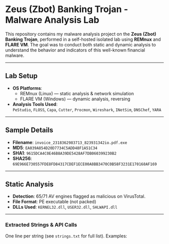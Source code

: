 #  Zeus (Zbot) Banking Trojan - Malware Analysis Lab

This repository contains my malware analysis project on the **Zeus (Zbot) Banking Trojan**, performed in a self-hosted isolated lab using **REMnux** and **FLARE VM**. The goal was to conduct both static and dynamic analysis to understand the behavior and indicators of this well-known financial malware.

---

##  Lab Setup

- **OS Platforms**:  
  -  REMnux (Linux) — static analysis & network simulation  
  -  FLARE VM (Windows) — dynamic analysis, reversing
- **Analysis Tools Used**:  
  `PeStudio`, `FLOSS`, `Capa`, `Cutter`, `Procmon`, `Wireshark`, `INetSim`, `DNSChef`, `YARA`

---

##  Sample Details

- **Filename**: `invoice_2318362983713_823931342io.pdf.exe`
- **MD5**: `EA039A854D20D7734C5ADD48F1A51C34`
- **SHA1**: `9615DCA4C0E46B8A39DE5428AF7DB060399230B2`
- **SHA256**: `69E966E730557FDE8FD84317CDEF1ECE00A8BB3470C0B58F3231E170168AF169`

---

##  Static Analysis

- **Detection**: 65/71 AV engines flagged as malicious on VirusTotal.
- **File Format**: PE executable (not packed)
- **DLLs Used**: `KERNEL32.dll`, `USER32.dll`, `SHLWAPI.dll`

---

###  Extracted Strings & API Calls

One line per string (see `strings.txt` for full list). Examples:
